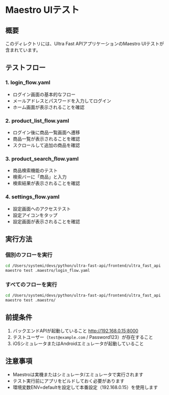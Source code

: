 # Maestro UIテスト

## 概要

このディレクトリには、Ultra Fast APIアプリケーションのMaestro UIテストが含まれています。

## テストフロー

### 1. login_flow.yaml

- ログイン画面の基本的なフロー
- メールアドレスとパスワードを入力してログイン
- ホーム画面が表示されることを確認

### 2. product_list_flow.yaml

- ログイン後に商品一覧画面へ遷移
- 商品一覧が表示されることを確認
- スクロールして追加の商品を確認

### 3. product_search_flow.yaml

- 商品検索機能のテスト
- 検索バーに「商品」と入力
- 検索結果が表示されることを確認

### 4. settings_flow.yaml

- 設定画面へのアクセステスト
- 設定アイコンをタップ
- 設定画面が表示されることを確認

## 実行方法

### 個別のフローを実行

```bash
cd /Users/systemi/devs/python/ultra-fast-api/frontend/ultra_fast_api
maestro test .maestro/login_flow.yaml
```

### すべてのフローを実行

```bash
cd /Users/systemi/devs/python/ultra-fast-api/frontend/ultra_fast_api
maestro test .maestro/
```

## 前提条件

1. バックエンドAPIが起動していること  <http://192.168.0.15:8000>
2. テストユーザー（`test@example.com` / Password123）が存在すること
3. iOSシミュレータまたはAndroidエミュレータが起動していること

## 注意事項

- Maestroは実機またはシミュレータ/エミュレータで実行されます
- テスト実行前にアプリをビルドしておく必要があります
- 環境変数ENV=defaultを設定して本番設定（192.168.0.15）を使用します
